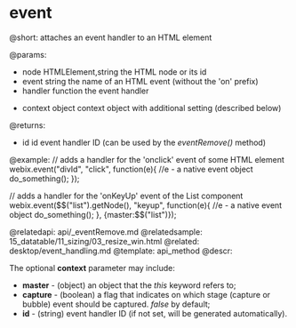 event
=============

@short: attaches an event handler to an HTML element

@params:
- node		HTMLElement,string		the HTML node or its id
- event		string		the name of an HTML event (without the 'on' prefix)
- handler	function	the event handler
* context	object		context object with additional setting (described below)

@returns:
- id	id		event handler ID (can be used by the <i>eventRemove()</i> method) 

@example:
// adds a handler for the 'onclick' event of some HTML element
webix.event("divId", "click", function(e){
	//e - a native event object
	do_something();
});

// adds a handler for the 'onKeyUp' event of the List component
webix.event($$("list").getNode(), "keyup", function(e){
	//e - a native event object
	do_something();
}, {master:$$("list")});

@relatedapi: api/_eventRemove.md
@relatedsample: 
	15_datatable/11_sizing/03_resize_win.html
@related:
	desktop/event_handling.md
@template:	api_method
@descr:

The optional **context** parameter may include: 

- **master** - (object) an object that the <i>this</i> keyword refers to;
- **capture** - (boolean) a flag that indicates on which stage (capture or bubble) event should be captured. *false* by default;
- **id** - (string) event handler ID (if not set, will be generated automatically).

